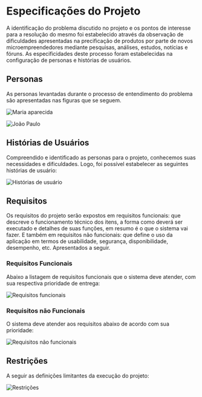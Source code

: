 # Especificações do Projeto

A identificação do problema discutido no projeto e os pontos de interesse para a resolução do mesmo foi estabelecido através da observação de dificuldades apresentadas
na precificação de produtos por parte de novos microempreendedores mediante pesquisas, análises, estudos, notícias e fóruns. As especificidades deste processo foram estabelecidas na configuração de personas e histórias de usuários. 

## Personas

As personas levantadas durante o processo de entendimento do problema são apresentadas nas figuras que se seguem. 

![Maria aparecida](https://user-images.githubusercontent.com/101111062/162037956-b69221cf-ee54-43e9-9408-6d49ce3e51b8.png)


![João Paulo](https://user-images.githubusercontent.com/101111062/162037970-93159034-2bb5-44fc-ad47-6e4844b86d5b.png)


## Histórias de Usuários

Compreendido e identificado as personas para o projeto, conhecemos suas necessidades e dificuldades. Logo, foi possível estabelecer as seguintes histórias de usuário: 

![Histórias de usuário](https://user-images.githubusercontent.com/101111062/162042791-237df8b4-ad3b-47a7-a007-d02a6cb9d5fb.png)

## Requisitos

Os requisitos do projeto serão expostos em requisitos funcionais: que descreve o funcionamento técnico dos itens, a forma como deverá ser executado e detalhes de suas funções, em resumo é o que o sistema vai fazer. E também em requisitos não funcionais: que define o uso da aplicação em termos de usabilidade, segurança, disponibilidade, desempenho, etc. Apresentados a seguir. 

### Requisitos Funcionais

Abaixo a listagem de requisitos funcionais que o sistema deve atender, com sua respectiva prioridade de entrega: 

![Requisitos funcionais](https://user-images.githubusercontent.com/101111062/162049598-dc236817-f9fc-46e6-8d71-cac987cf090d.png)

### Requisitos não Funcionais

O sistema deve atender aos requisitos abaixo de acordo com sua prioridade: 

![Requisitos não funcionais](https://user-images.githubusercontent.com/101111062/162049923-96df3464-29e7-40f9-b13b-ba755dc26fef.png)


## Restrições

A seguir as definições limitantes da execução do projeto: 


![Restrições](https://user-images.githubusercontent.com/101111062/162276156-46ea8d71-934b-4573-a45b-db1ede010385.png)


